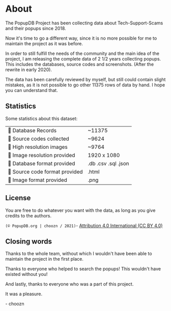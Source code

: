 # About

The PopupDB Project has been collecting data about Tech-Support-Scams and their popups since 2018.

Now it's time to go a different way, since it is no more possible for me to maintain the project as it was before.

In order to still fulfill the needs of the community and the main idea of the project, I am releasing the complete data of 2 1/2 years collecting popups.
This includes the databases, source codes and screenshots. (After the rewrite in early 2020).

The data has been carefully reviewed by myself, but still could contain slight mistakes, as it is not possible to go other 11375 rows of data by hand.
I hope you can understand that.

## Statistics

Some statistics about this dataset:

| | |
| ------------- | ------------- |
| 🧾 Database Records | ~11375  |
| 📝 Source codes collected  | ~9624  |
| 📸 High resolution images  | ~9764  |
| 🎨 Image resolution provided  | 1920 x 1080  |
| 📗 Database format provided  | .db .csv .sql .json  |
| 📘 Source code format provided  | .html  |
| 📕 Image format provided  | .png  |


## License

You are free to do whatever you want with the data, as long as you give credits to the authors.

`(© PopupDB.org | choozn / 2021)`- [Attribution 4.0 International (CC BY 4.0)](https://creativecommons.org/licenses/by/4.0/)

## Closing words


Thanks to the whole team, without which I wouldn't have been able to maintain the project in the first place.

Thanks to everyone who helped to search the popups! This wouldn't have existed without you!

And lastly, thanks to everyone who was a part of this project. 

It was a pleasure.

\- choozn

